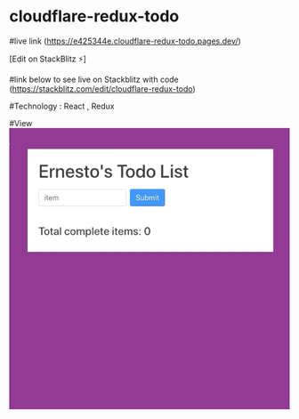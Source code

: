 # cloudflare-redux-todo

#live link 
(https://e425344e.cloudflare-redux-todo.pages.dev/)



[Edit on StackBlitz ⚡️]

#link below to see live on Stackblitz with code 
(https://stackblitz.com/edit/cloudflare-redux-todo)

#Technology 
: React , Redux 

#View
![](./public/redux-todo.gif)
